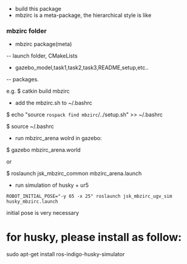 - build this package
- mbzirc is a meta-package, the hierarchical style is like

###  mbzirc folder

- mbzirc package(meta)

-- launch folder, CMakeLists

- gazebo_model,task1,task2,task3,README,setup,etc..

-- packages.


e.g. $ catkin build mbzirc


- add the mbzirc.sh to ~/.bashrc

$ echo "source `rospack find mbzirc`/../setup.sh" >> ~/.bashrc

$ source ~/.bashrc


- run mbzirc_arena wolrd in gazebo:

$ gazebo mbzirc_arena.world

or 

$ roslaunch jsk_mbzirc_common mbzirc_arena.launch

- run simulation of husky + ur5 

`ROBOT_INITIAL_POSE="-y 65 -x 25" roslaunch jsk_mbzirc_ugv_sim husky_mbzirc.launch`

initial pose is very necessary 

# for husky, please install as follow:
sudo apt-get install ros-indigo-husky-simulator
